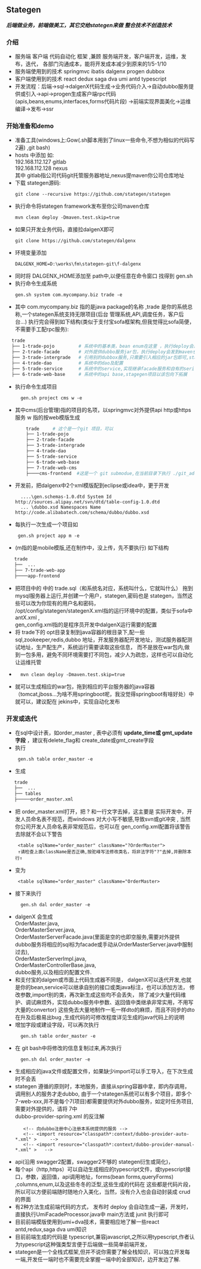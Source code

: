 ## Stategen 
  ***后端做业务，前端做美工，其它交给stategen来做***
  ***整合技术不创造技术***
### 介绍
  * 服务端 客户端 代码自动化 框架 ,兼顾 服务端开发，客户端开发，运维，发布，迭代，
  各部门沟通成本，能将开发成本减少到原来的1/5-1/10
  * 服务端使用到的技术 springmvc ibatis dalgenx progen dubbox
  * 客户端使用到的技术 react dedux saga dva umi antd typescript
  * 开发流程：后端-&gt;sql-&gt;dalgenX代码生成-&gt;业务代码介入-&gt;自动dubbo服务提供或引入-&gt;api-&gt;progen生成客户端rpc代码(apis,beans,enums,interfaces,forms代码片段)
  -&gt;前端实现界面美化-&gt;运维编译-&gt;发布->ssr
  
### 开始准备和demo
  * 准备工具(windows上:Gow(.sh脚本用到了linux一些命令,不想为相似的代码写2遍) ,git bash)
  * hosts 中添加 如:   
              192.168.112.127 gitlab  
              192.168.112.128 nexus  
              其中 gitlab指公司代码git托管服务器地址,nexus提maven你公司仓库地址
  * 下载 stategen源码: 
     ```
     git clone --recursive https://github.com/stategen/stategen
 
  *  执行命令将stategen framework发布至你公司maven仓库  
     ````
     mvn clean deploy -Dmaven.test.skip=true
  *  如果只开发业务代码，直接拉dalgenX即可
     ```
     git clone https://github.com/stategen/dalgenx  
  *  环境变量添加 
     ````
     DALGENX_HOME=D:\works\fm\stategen-git\f-dalgenx
  *  同时将 DALGENX_HOME添加至 path中,以便任意在命令窗口 找得到 gen.sh
  *  执行命令生成系统 
     ```
     gen.sh system com.mycompany.biz trade -e 
  *  其中 com.mycompany.biz 指的是java package的名称 ,trade 是你的系统总称,一个stategen系统支持无限项目(后台
     管理系统,API,调度任务，客户后台...)
     执行完会得到如下结构(类似于支付宝sofa框架构,但我觉得比sofa简便，不需要手工配rpc服务):
  ```bash
    trade
    ├── 1-trade-pojo         # 系统中的基本类，bean enum在这里 ，执行deploy会发到maven仓库中
    ├── 2-trade-facade       # 对外提供dubbo服务jar包，执行deploy会发到maven仓库中
    ├── 3-trade-intergrade   # 引用别的dubbox服务,只需要引入相应的jar包即可,stategen对dubbo服务是自适应的,不需要写调用代码。执行deloy时该包及以下包均不会发布到maven仓库
    ├── 4-trade-dao          # 系统中的dao及配置
    ├── 5-trade-service      # 系统中的service,实现继承facade服务和自有的serivce 
    ├── 6-trade-web-base     # 系统中的api base,stagegen项目以该包向下拓展
  ```  
* 执行命令生成项目
  ```
    gen.sh project cms w -e 
* 其中cms(后台管理)指的项目的名项，以springmvc对外提供api http或https服务 w 指的按web模版生成
    
  ```bash
      trade     # 这个是一个git 项目，可以
      ├── 1-trade-pojo         
      ├── 2-trade-facade       
      ├── 3-trade-intergrade   
      ├── 4-trade-dao          
      ├── 5-trade-service      
      ├── 6-trade-web-base     
      ├── 7-trade-web-cms
      ├────cms-frontend  #这是一个 git submodue,在当前目录下执行 ./git_add_to_parent_as_sub.sh 也可手动添加至trade-git中,如需发布让服端单独开发 需置gitlab地址,只前端开始直接拉这个git地址就可以
* 开发前，把dalgenx中2个xml模版配到eclipse或idea中，更于开发
  ```
    ....\gen.schemas-1.0.dtd System Id http://sources.alipay.net/svn/dtd/table-config-1.0.dtd
    ... \dubbo.xsd Namespaces Name http://code.alibabatech.com/schema/dubbo/dubbo.xsd
  
* 每执行一次生成一个项目如
  ```
   gen.sh project app m -e  
*  (m指的是mobile模版,还在制作中，没上传，先不要执行) 如下结构
  ```bash
     trade   
     ├──  ...
     ├── 7-trade-web-app
     ├────app-frontend
  ``` 
 * 把项目中的 中的 trade.sql（和系统名对应，系统叫什么，它就叫什么） 拖到mysql服务器上运行,并创建一个用户，stategen,密码也是 stategen，当然这些可以改为你现有的用户名和密码，  
    /opt/config/stategen/stategenX.xml指的运行环境中的配置，类似于sofa中antX.xml ,    
    gen_config.xml指的是程序员开发中dalgenX运行需要的配置
 * 将 trade下的 opt目录复制到java容器的根目录下,配一些sql,zookeeper,redis,dubbo 地址，开发服务器配开发地址，测试服务器配测试地址，生产配生产，系统运行需要读取这些信息，
   而不是放在war包内,做到一包多用，避免不同环境需要打不同包，减少人为疏忽，这样也可以自动化让运维托管
 * 
   ```
     mvn clean deploy -Dmaven.test.skip=true 
 *  就可以生成相应的war包，拖到相应的平台服务器的java容器（tomcat,jboss...为啥不用springboot呢，我没觉得springboot有啥好处）中就可以，建议配在 jekins中，实现自动化发布  
### 开发或迭代
 * 在sql中设计表，如order_master , 表中必须有 **update_time或 gmt_update字段** ，建议有delete_flag和 create_date或gmt_create字段
 * 执行 
   ```
    gen.sh table order_master -e 
 *  生成 
   ```bash
      trade   
      ├──  ...
      ├── tables
      ├─────order_master.xml
   ``` 
  * 把 order_master.xml打开，把 ? 和一行文字去掉，这主要是 实际开发中，开发人员命名表不规范，而windows 对大小写不敏感,导致svn或git冲突 ,
     当然你公司开发人员命名表非常规范后，也可以在 gen_config.xml配置将该警告去除就不会以下警告  
     ```
      <table sqlName="order_master" className="?OrderMaster">  
      ↑请检查上面className是否正确,按驼峰写法修改类名，将非法字符"?"去掉,并删除本行↑  
     ``` 
  *  变为   
     ```
      <table sqlName="order_master" className="OrderMaster>  
  * 接下来执行 
    ``` 
      gen.sh dal order_master -e  
  * dalgenX 会生成   
      OrderMaster.java,   
      OrderMasterServer.java,   
      OrderMasterServerFacade.java(里面是空的也即空服务,需要对外提供dubbo服务将相应的sql标为facade或手动从OrderMasterServer.java中服制过去),   
      OrderMasterServerImpl.java,    
      OrderMasterControllerBase.java,    
      dubbo服务,以及相应的配置文件.    
  * 和支付宝的dalgen或市面上代码生成器不同是， dalgenX可以迭代开发,也就是你的bean,service可以继承自别的接口或类java标注，也可以添加方法，
    修改参数,import别的类，再次新生成这些均不会丢失，
    除了减少大量代码维护、调试麻烦外，实现dubbo服务中参数、返回值中类继承非常实用，不用写大量的convertor)
    这些免去大量地制作一毛一样dto的麻烦，而且不同步的dto在升及后极易出bug ,生成代码的可修改程度详见生成的java代码上的说明
  * 增加字段或建设字段，可以再次执行 
    ``` 
      gen.sh table order_master -e
  * 在 git bash中将修改的信息复制过来,再次执行 
    ``` 
      gen.sh dal order_master -e 
  * 生成相应的java文件或配置文件，如果缺少import可以手工导入，在下次生成时不会丢 
  * stategen 遵循的原则时，本地服务，直接从spring容器中拿，即内存调用，调用别人的服务才走dubbo,
    由于一个stategen系统可以有多个项目，即多个 7-web-xxx,并不是每个7(项目)都需要提供对外dubbo服务，如定时任务项目,需要对外提供的，请将 7中   
     dubbo-provider-spring.xml 的反注解  
     ```
        <!-- 向dubbo注册中心注册本系统提供的服务 -->     
        <!-- <import resource="classpath*:context/dubbo-provider-auto-*.xml" >     -->   
        <!-- <import resource="classpath*:context/dubbo-provider-manual-*.xml" >   -->    
  * api(沿用 swagger2配置，swagger2不够的 stategen衍生或简化)，
  * 每个api（http,https）可以自动生成相应的typescript文件，或typescript接口，参数，返回值，api调用地址，forms(bean forms,queryForms) ,columns,enum,以及这些冬冬的泛型,这些生成的代码在
    这些都是代码片段，所以可以方便前端随时随地介入美化，当然，没有介入也会自动封装成 crud的界面
  * 有2种方法生成前端代码的方式， 发布时 deploy 会自动生成一遍，开发时，直接执行UmiFacadeProcessor.java中 main方法或 junit 执行即可
  * 目前前端模版使用到umi+dva技术，需要相应地了解一些react antd,redux,saga dva umi知识
  * 目前前端生成的代码是 typescript,兼容javascript,之所以用typescript,作者认为typescript这种强类型言便于后端做一些简单前端开发，
  * stategen是一个全栈式框架,但并不说你需要了解全栈知识，可以独立开发每一端,开发任一端时也不需要完全掌握一端中的全部知识，边开发边了解.
          
  
